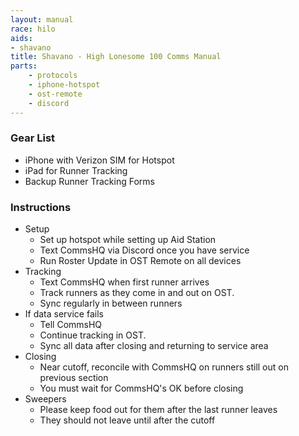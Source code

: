 ```yaml
---
layout: manual
race: hilo
aids:
- shavano
title: Shavano - High Lonesome 100 Comms Manual
parts:
    - protocols
    - iphone-hotspot
    - ost-remote
    - discord
---
```


### Gear List

- iPhone with Verizon SIM for Hotspot
- iPad for Runner Tracking
- Backup Runner Tracking Forms

### Instructions

- Setup
  - Set up hotspot while setting up Aid Station
  - Text CommsHQ via Discord once you have service
  - Run Roster Update in OST Remote on all devices
- Tracking
  - Text CommsHQ when first runner arrives
  - Track runners as they come in and out on OST.
  - Sync regularly in between runners
- If data service fails
  - Tell CommsHQ
  - Continue tracking in OST.
  - Sync all data after closing and returning to service area
- Closing
  - Near cutoff, reconcile with CommsHQ on runners still out on previous section
  - You must wait for CommsHQ's OK before closing
- Sweepers
  - Please keep food out for them after the last runner leaves
  - They should not leave until after the cutoff
